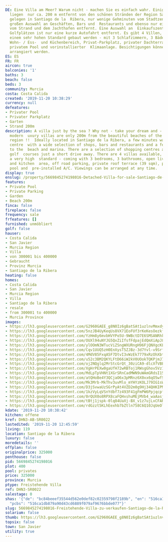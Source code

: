 ```yaml
---
DE: Eine Villa am Meer? Warum nicht - machen Sie es einfach wahr. Einige moderne Neubau-Luxusvillen
  liegen  nur ca. 200 m entfernt von den schönen Stränden der Region San Javier. Ideal
  gelegen in Santiago de la  Ribera, nur wenige Gehminuten vom Stadtzentrum mit einer
  großen Auswahl an Geschäften, Bars und  Restaurants und ebenso nur ein paar Minuten
  vom Strand und dem Jachthafen entfernt. Eine Auswahl an  Einkaufszentren und internationalen
  Golfplätzen ist nur eine kurze Autofahrt entfernt. Es gibt 4 Villen, die  alle mit
  einem sehr hohen Standard gebaut werden - mit 3 Schlafzimmern, 3 Bädern, offenem
  Wohn- / Ess-  und Küchenbereich, Privat-Parkplatz, privater Dachterrasse (39 m2),
  privatem Pool und vorinstallierter  Klimaanlage. Besichtigungen können jederzeit
  arrangiert werden.
ES: ES
FR: FR
aircon: true
balconies: '1'
baths: 3
beach: false
beds: 3
community: Murcia
costa: Costa Calida
created: '2019-11-20 10:38:29'
currency: null
defeatures:
- Privater Pool
- Privater Parkplatz
- Garten
- Strand 200m
description: A villa just by the sea ? Why not - take your dream and - live it. Some
  modern  uxury villas are only 200m from the beautiful beaches of the San Javier
  region !!  Ideally located in Santiago de la Ribera, a few minutes walk to the town
  centre  with a wide selection of shops, bars and restaurants and a few minutes walk
  to the  beach and marina. There are a selection of shopping centres and international
  golf  courses just a short drive away. There are 4 villas available, all built to
  a very high  standard - coming with 3 bedrooms, 3 bathrooms, open living/dining
  and kitchen  area, off road parking, private roof terrace (39 sqm), private swimming
  pool and  pre-installed A/C. Viewings can be arranged at any time.
display: true
enslug: /property/5669845274198016-Detached-Villa-for-sale-Santiago-de-la-Ribera/
features:
- Private Pool
- Private Parking
- Garden
- Beach 200m
finca: false
fireplace: false
frequency: sale
frfeatures: []
furnished: unmöbliert
golf: false
hauser:
- Costa Calida
- San Javier
- Murcia Region
- Villa
- von 300001 bis 400000
- Gebraucht
- Provinz Murcia
- Santiago de la Ribera
heating: false
homes:
- Costa Calida
- San Javier
- Murcia Region
- Villa
- Santiago de la Ribera
- resale
- from 300001 to 400000
- Murcia Province
images:
- https://lh3.googleusercontent.com/G2960GAEE_g8N0Iz6gBatSAt1uzlnvMmxdy7ha2JISxLYZ2rYgrDWbmcYVTshTfgKItYTuoUkVbZgXGWnYWw=w640-rj-e30-l100
- https://lh3.googleusercontent.com/5nzJB4UyKeqUs8VX71EoFUf3rKeKesOezkf_15Ft4jCvhm6T2fCL49K1RR2TSOLHkHuwYUWzkcRrcFyiGEux8Q=w640-rj-e30-l100
- https://lh3.googleusercontent.com/YzHm8y6mvbHVYPo5U-9WBctD7E6SMSANRhkYg5UxQXz1xvCIGkobmtlNohRDe4_OVIRt9xLvcdQ93fqRCfw=w640-rj-e30-l100
- https://lh3.googleusercontent.com/OUXl94uNYJG5QxZiIfsfFdpajEdQmXiApJ8ctXtJ66Az4g83KJ-kGj12NqWJznVZBuJWuKwuXQ-DNO7hAUOz=w640-rj-e30-l100
- https://lh3.googleusercontent.com/ylOOmN3WTucViZSngWXURngH96FjQNXgcKLr0DXG16P-ybwuIzHLtXFyD56bx3xSzhNE1jvGMvlR1OTI8xgU=w640-rj-e30-l100
- https://lh3.googleusercontent.com/Cqv1UUQ5zH0EnXysT5ZJBz-3d7Yvl-v9SrfffYt5ZbGqjcSNu5b32JbcB4LqF02kFI168B1FCggkYujKn-o=w640-rj-e30-l100
- https://lh3.googleusercontent.com/4MdV85FxqA5F7DtvI3vWzEk7779xRzOhXbtl4-B-AxRYr3G523fPFKjzFt1ZF8zuH7dc9os2n8Iq_aDJMluu=w640-rj-e30-l100
- https://lh3.googleusercontent.com/u52c3BM2QKYLFtD66iW2kV0UOokTQKPjmJ7zhLLwZcUuFp3YoAVhVVWjiGFELdgXb-R9_i72ZviIKFKBS1ebXg=w640-rj-e30-l100
- https://lh3.googleusercontent.com/oj2NQglq2MrStcGrQt_30ziCA9-dlcXfVBEdXq_r8Ah3lGbURc5OPZihCHS6_9Im6KkGqaqvbCnGump2QIwH=w640-rj-e30-l100
- https://lh3.googleusercontent.com/XgHrPEXw0gaUfH72wRBToj1RWsgGhov5Vz1VQ2JCxv2b7VN37wjgCPe1z_wNh_qZT_lckzDTVGwkUzmoVr5J=w640-rj-e30-l100
- https://lh3.googleusercontent.com/MdLpTpVHNt1XGrSRnCadMWN9uWAmGRdsI15Z-J4cLrxGAZVAFyc58e_WEhp1Tl-BJ2dYKGbMpLRsucHsvgiH=w640-rj-e30-l100
- https://lh3.googleusercontent.com/atQHoBe4Y3QCjaO6x3pMRnz6X0xx6qO5wfS90DKMUbH4DGOWDnK54lRjFcKSvo7EZ7pWqhwL3-YejJ0wgpsp=w640-rj-e30-l100
- https://lh3.googleusercontent.com/Mk3Mrb-MkThv3uvMlo_mYHYzKOLJ79IG1sWeF6rXdJmxoTSdr-Fmm70-iKh5JYjomeFDMD4RBTOuas67yoV7=w640-rj-e30-l100
- https://lh3.googleusercontent.com/D3jSvwaUzSGrPyAt4VZD2m0g9Hj34QHKIPMIlXSI7G0zMPkpeZ1yyFxTTw1zgL1eGvghDDZ2c6Z3DcXvWFOfpQ=w640-rj-e30-l100
- https://lh3.googleusercontent.com/1kzVyLqVSnYdbf7z493F41gFmPW6Ppjqcpf_wleTmShhO-YpxHvAljrP3l0kK87zhPjK7rkJ_kso1Pj4LGngDw=w640-rj-e30-l100
- https://lh3.googleusercontent.com/0rQUX0o8RPX8caFQHxshuMEjMVb4_waAasj795x9ur39wxq0VpcJ_u49-1VgLG-TGlguOXGZGZQ2fAecVKuH=w640-rj-e30-l100
- https://lh3.googleusercontent.com/tBtj1jspk-0lq84UaXj-BX_v1z7ujLxCFARIpKn6NocWaLRRU_DlLTZHoxmdrTokKVwNU3M859ESVXF_VG8=w640-rj-e30-l100
- https://lh3.googleusercontent.com/rdGzzt5KLhEexhb7bZtln758C6Q10JqUeOlQ9GvUvWC6HA4t7eG8_rTSP3UzVvUguQlSZJC9V_CpSE54-rx7=w640-rj-e30-l100
kdate: '2019-11-20 10:38:42'
kitchen: offene
kref: DHN3-AB-SR0022
lastedited: '2019-11-20 12:45:59'
living: 119
location: Santiago de la Ribera
luxury: false
moredetails: ''
offplan: false
originalprice: 325000
penthouse: false
pid: 5669845274198016
plot: 400
pool: privates
price: 325000
province: Murcia
ptype: Freistehende Villa
ref: DHN3-SR0022
salestage: 0
shas: '{"de": "bc84beeef35544d562e0def82c02359798f2189b", "en": "516ca1db879a90d43cd6889f079af9676bbde077",
  "pcbs": "516ca1db879a90d43cd6889f079af9676bbde077"}'
slug: 5669845274198016-Freistehende-Villa-zu-verkaufen-Santiago-de-la-Ribera/
solarium: false
thumb: https://lh3.googleusercontent.com/G2960GAEE_g8N0Iz6gBatSAt1uzlnvMmxdy7ha2JISxLYZ2rYgrDWbmcYVTshTfgKItYTuoUkVbZgXGWnYWw=w400-h240-n-rj-e30-l100
topsix: false
town: San Javier
utility: true
---
```

